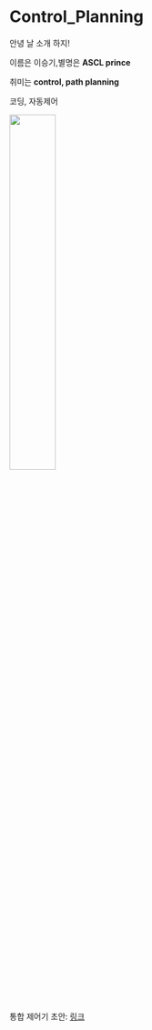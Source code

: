 # Control_Planning

안녕 날 소개 하지!

이름은 이승기,별명은 __ASCL prince__

취미는 __control, path planning__

코딩, 자동제어

<img src="https://user-images.githubusercontent.com/59792475/87428588-840cbd00-c61d-11ea-8bbb-6b7a2d56f91a.png" align="center" width="40%" height="40%"/></img>


통합 제어기 초안: [링크](https://docs.google.com/document/d/1VLWSfAJO5HXy743BQh0MvUTn8tgJZp8EJT_dN_WZPO8/edit?usp=sharing)

